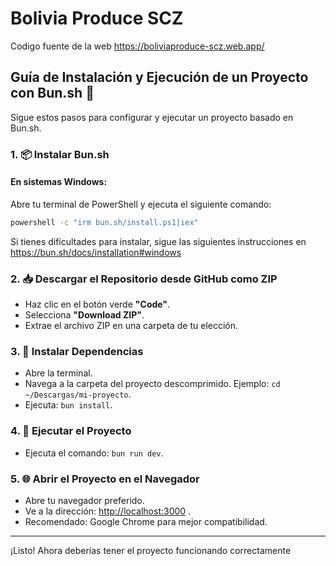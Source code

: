 # Bolivia Produce SCZ

Codigo fuente de la web https://boliviaproduce-scz.web.app/

## Guía de Instalación y Ejecución de un Proyecto con Bun.sh 🚀

Sigue estos pasos para configurar y ejecutar un proyecto basado en Bun.sh.

### 1. 📦 Instalar Bun.sh

#### En sistemas Windows:
Abre tu terminal de PowerShell y ejecuta el siguiente comando:

```bash
powershell -c "irm bun.sh/install.ps1|iex"
```

Si tienes dificultades para instalar, sigue las siguientes instrucciones en <a href="https://bun.sh/docs/installation#windows" target="_blank">https://bun.sh/docs/installation#windows</a>


### 2. 📥 Descargar el Repositorio desde GitHub como ZIP

- Haz clic en el botón verde **"Code"**.
- Selecciona **"Download ZIP"**.
- Extrae el archivo ZIP en una carpeta de tu elección.

### 3. 🧰 Instalar Dependencias

- Abre la terminal.
- Navega a la carpeta del proyecto descomprimido. Ejemplo: `cd ~/Descargas/mi-proyecto`.
- Ejecuta: `bun install`.

### 4. 🚀 Ejecutar el Proyecto

- Ejecuta el comando: `bun run dev`.

### 5. 🌐 Abrir el Proyecto en el Navegador

- Abre tu navegador preferido.
- Ve a la dirección: <a href="http://localhost:3000" target="_blank">http://localhost:3000</a> .
- Recomendado: Google Chrome para mejor compatibilidad.

---

¡Listo! Ahora deberías tener el proyecto funcionando correctamente